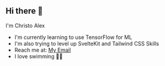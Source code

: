## Hi there 👋

I'm Christo Alex

- I'm currently learning to use TensorFlow for ML
- I'm also trying to level up SvelteKit and Tailwind CSS Skills
- Reach me at: <a href="mailto:christoalexw99+github@gmail.com?subject=GitHub%20Connection&body=Hey%20there%20Christo!%0A%0A%0A%0ARegards%0A-%20">My Email</a>
- I love swimming 🏊‍♂️

